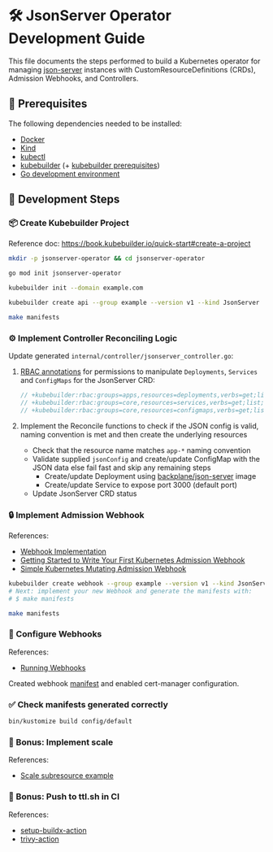 # 🛠️ JsonServer Operator Development Guide

This file documents the steps performed to build a Kubernetes operator for managing [json-server](https://github.com/typicode/json-server) instances with CustomResourceDefinitions (CRDs), Admission Webhooks, and Controllers.

## 🔧 Prerequisites

The following dependencies needed to be installed:

- [Docker](https://www.docker.com/)
- [Kind](https://kind.sigs.k8s.io/)
- [kubectl](https://kubernetes.io/docs/reference/kubectl/)
- [kubebuilder](https://book.kubebuilder.io/) (+ [kubebuilder prerequisites](https://book.kubebuilder.io/quick-start.html#prerequisites))
- [Go development environment](https://go.dev/doc/install)

## 🚀 Development Steps

### 📦 Create Kubebuilder Project

Reference doc: <https://book.kubebuilder.io/quick-start#create-a-project>

```bash
mkdir -p jsonserver-operator && cd jsonserver-operator

go mod init jsonserver-operator

kubebuilder init --domain example.com

kubebuilder create api --group example --version v1 --kind JsonServer

make manifests
```

### ⚙️ Implement Controller Reconciling Logic

Update generated `internal/controller/jsonserver_controller.go`:

1. [RBAC annotations](https://book.kubebuilder.io/reference/markers/rbac) for permissions to manipulate `Deployments`, `Services` and `ConfigMaps` for the JsonServer CRD:

    ```go
    // +kubebuilder:rbac:groups=apps,resources=deployments,verbs=get;list;watch;create;update;patch;delete
    // +kubebuilder:rbac:groups=core,resources=services,verbs=get;list;watch;create;update;patch;delete
    // +kubebuilder:rbac:groups=core,resources=configmaps,verbs=get;list;watch;create;update;patch;delete
    ```

1. Implement the Reconcile functions to check if the JSON config is valid, naming convention is met and then create the underlying resources

    - Check that the resource name matches `app-*` naming convention
    - Validate supplied `jsonConfig` and create/update ConfigMap with the JSON data else fail fast and skip any remaining steps
      - Create/update Deployment using [backplane/json-server](https://hub.docker.com/r/backplane/json-server) image
      - Create/update Service to expose port 3000 (default port)
    - Update JsonServer CRD status

### 🔒 Implement Admission Webhook

References:

- [Webhook Implementation](https://book.kubebuilder.io/cronjob-tutorial/webhook-implementation)
- [Getting Started to Write Your First Kubernetes Admission Webhook](https://medium.com/trendyol-tech/getting-started-to-write-your-first-kubernetes-admission-webhook-part-2-48d0b0b1780e)
- [Simple Kubernetes Mutating Admission Webhook](https://breuer.dev/blog/kubernetes-webhooks)

```bash
kubebuilder create webhook --group example --version v1 --kind JsonServer --defaulting --programmatic-validation
# Next: implement your new Webhook and generate the manifests with:
# $ make manifests

make manifests
```

### 🔧 Configure Webhooks

References:

- [Running Webhooks](https://book.kubebuilder.io/cronjob-tutorial/running-webhook)

Created webhook [manifest](/config/webhook/manifests.yaml) and enabled cert-manager configuration.

### ✅ Check manifests generated correctly

```bash
bin/kustomize build config/default
```

### 🌟 Bonus: Implement scale

References:

- [Scale subresource example](https://book.kubebuilder.io/reference/generating-crd.html#scale)

### 🌟 Bonus: Push to ttl.sh in CI

References:

- [setup-buildx-action](https://github.com/docker/setup-buildx-action)
- [trivy-action](https://github.com/marketplace/actions/aqua-security-trivy)
